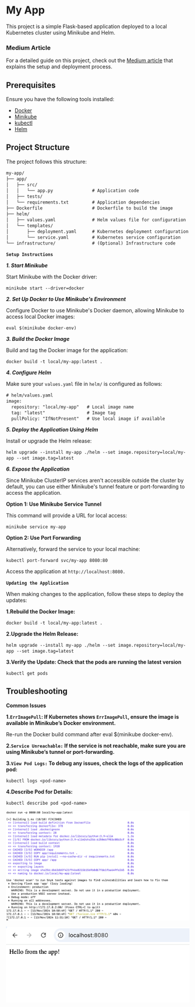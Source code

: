 # My App

This project is a simple Flask-based application deployed to a local Kubernetes cluster using Minikube and Helm.

### Medium Article

For a detailed guide on this project, check out the [Medium article](https://medium.com/@ramchandra-vadranam/building-a-complete-ci-cd-pipeline-for-eks-with-aws-ecr-codepipeline-codebuild-and-helm-98ca37bc6b50) that explains the setup and deployment process.


## Prerequisites

Ensure you have the following tools installed:
- [Docker](https://docs.docker.com/get-docker/)
- [Minikube](https://minikube.sigs.k8s.io/docs/start/)
- [kubectl](https://kubernetes.io/docs/tasks/tools/)
- [Helm](https://helm.sh/docs/intro/install/)

## Project Structure

The project follows this structure:

```plaintext
my-app/
├── app/
│   ├── src/
│   │   └── app.py               # Application code
│   ├── tests/
│   └── requirements.txt         # Application dependencies
├── Dockerfile                   # Dockerfile to build the image
├── helm/
│   ├── values.yaml              # Helm values file for configuration
│   └── templates/
│       ├── deployment.yaml      # Kubernetes deployment configuration
│       └── service.yaml         # Kubernetes service configuration
└── infrastructure/              # (Optional) Infrastructure code
```
**`Setup Instructions`**

***1. Start Minikube***

Start Minikube with the Docker driver:

``` 
minikube start --driver=docker 
```

***2. Set Up Docker to Use Minikube's Environment***

Configure Docker to use Minikube's Docker daemon, allowing Minikube to access local Docker images:

```
eval $(minikube docker-env)
```

***3. Build the Docker Image***

Build and tag the Docker image for the application:

```
docker build -t local/my-app:latest .
```
***4. Configure Helm***

Make sure your `values.yaml` file in `helm/` is configured as follows:

```
# helm/values.yaml
image:
  repository: "local/my-app"   # Local image name
  tag: "latest"                # Image tag
  pullPolicy: "IfNotPresent"   # Use local image if available
```

***5. Deploy the Application Using Helm***

Install or upgrade the Helm release:


```
helm upgrade --install my-app ./helm --set image.repository=local/my-app --set image.tag=latest
```

***6. Expose the Application***

Since Minikube ClusterIP services aren't accessible outside the cluster by default, you can use either Minikube's tunnel feature or port-forwarding to access the application.

**Option 1: Use Minikube Service Tunnel**

This command will provide a URL for local access:
```
minikube service my-app
```
**Option 2: Use Port Forwarding**

Alternatively, forward the service to your local machine:

```
kubectl port-forward svc/my-app 8080:80
```

Access the application at `http://localhost:8080.`

**`Updating the Application`**

When making changes to the application, follow these steps to deploy the updates:

**1.Rebuild the Docker Image:**

```
docker build -t local/my-app:latest .
```
**2.Upgrade the Helm Release:**
```
helm upgrade --install my-app ./helm --set image.repository=local/my-app --set image.tag=latest
```
**3.Verify the Update: Check that the pods are running the latest version**
```
kubectl get pods
```
## Troubleshooting

**Common Issues**

**1.`ErrImagePull`: If Kubernetes shows `ErrImagePull`, ensure the image is available in Minikube’s Docker environment.**

Re-run the Docker build command after eval $(minikube docker-env).

**2.`Service Unreachable:` If the service is not reachable, make sure you are using Minikube’s tunnel or port-forwarding.**

**3.`View Pod Logs:` To debug any issues, check the logs of the application pod:**

```
kubectl logs <pod-name>
```
**4.Describe Pod for Details:**
```
kubectl describe pod <pod-name>
```
![Alt text](./images/docker.png)



<!-- ![Alt text](./images/minikube.png) -->



![Alt text](./images/app.png)




